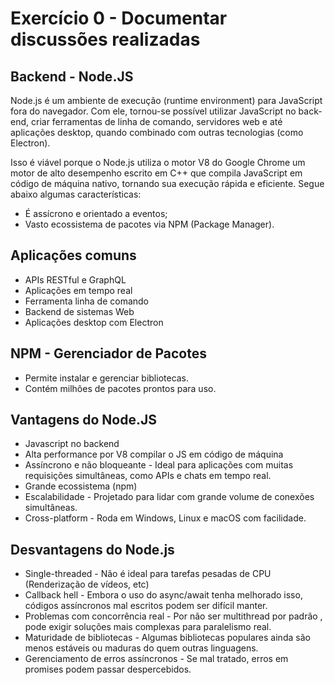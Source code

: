 # Exercício 0 - Documentar discussões realizadas
## Backend - Node.JS
Node.js é um ambiente de execução (runtime environment) para JavaScript fora do navegador.
Com ele, tornou-se possível utilizar JavaScript no back-end, criar ferramentas de linha de comando, servidores web e até aplicações desktop, quando combinado com outras tecnologias (como Electron).

Isso é viável porque o Node.js utiliza o motor V8 do Google Chrome um motor de alto desempenho escrito em C++ que compila JavaScript em código de máquina nativo, tornando sua execução rápida e eficiente.
Segue abaixo algumas características:
* É assícrono e orientado a eventos;
* Vasto ecossistema de pacotes via NPM (Package Manager).

## Aplicações comuns
* APIs RESTful e GraphQL
* Aplicações em tempo real
* Ferramenta linha de comando
* Backend de sistemas Web
* Aplicações desktop com Electron

## NPM - Gerenciador de Pacotes
* Permite instalar e gerenciar bibliotecas.
* Contém milhões de pacotes prontos para uso.

## Vantagens do Node.JS
* Javascript no backend
* Alta performance por V8 compilar o JS em código de máquina
* Assíncrono e não bloqueante - Ideal para aplicações com muitas requisições simultâneas, como APIs e chats em tempo real.
* Grande ecossistema (npm)
* Escalabilidade - Projetado para lidar com grande volume de conexões simultâneas.
* Cross-platform - Roda em Windows, Linux e macOS com facilidade.

## Desvantagens do Node.js
* Single-threaded - Não é ideal para tarefas pesadas de CPU (Renderização de vídeos, etc)
* Callback hell - Embora o uso do async/await tenha melhorado isso, códigos assíncronos mal escritos podem ser difícil manter.
* Problemas com concorrência real - Por não ser multithread por padrão , pode exigir soluções mais complexas para paralelismo real.
* Maturidade de bibliotecas - Algumas bibliotecas populares ainda são menos estáveis ou maduras do quem outras linguagens.
* Gerenciamento de erros assíncronos - Se mal tratado, erros em promises podem passar despercebidos.

